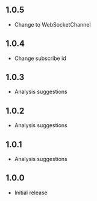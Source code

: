 ## 1.0.5
- Change to WebSocketChannel

## 1.0.4
- Change subscribe id

## 1.0.3
- Analysis suggestions
  
## 1.0.2
- Analysis suggestions

## 1.0.1
- Analysis suggestions

## 1.0.0
- Initial release
